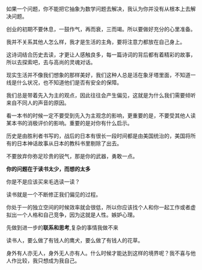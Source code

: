 如果一个问题，你不能把它抽象为数学问题去解决，我认为你并没有从根本上去解决问题。

创业的初期不要休息，一鼓作气，再而衰，三而竭。所以要做好充分的心里准备。

我并不关系其他人怎么样，我才是生活的主角，要将注意力都放在自己身上。

这诗词结合历史去读，才更让人感触良多，每一篇诗词的背后都有着精彩的故事，所以去探索吧，去与高尚的灵魂对话。

现实生活并不像我们想象的那样美好，我们这种人总是活在象牙塔里面，不知道一线是什么状况，也不知道他们是否有安全的保障。

我们总是带着先入为主的观点，因此往往会产生偏见，这就是为什么我们需要倾听来自不同人的声音的原因。

看一本书的时候一定不要受到先入为主观念的影响，更重要的是，不要受其他人读某本书的消极评价的影响。重要的是对你有什么启示。

历史是由胜利者书写的，战后的日本有很长一段时间都是由美国统治的，美国将所有的日本神话故事从日本的教科书里剔除了出去。

不要放弃你弥足珍贵的锐气，那是你的武器，勇敢一点。

**你的问题在于读书太少，而想的太多**

你是不是应该买来毛选读一读？

读书就是一个不断修正我们偏见的过程。

你处于一的独立空间的时候效率就会很低，所以你应该找个人和你一起工作或者虚拟出一个人格和自己竞争，因为这就是人性。嫉妒心理。

先做到进一步的**联系和思考**,复杂的事情我做不来

读书人，要么做了有钱人的鹰犬，要么做了有钱人的花草。

身外有人亦无人，身外无人亦有人。什么时候才能达到这样的境界呢？我不喜与他人作比较，我只想成为我自己。
